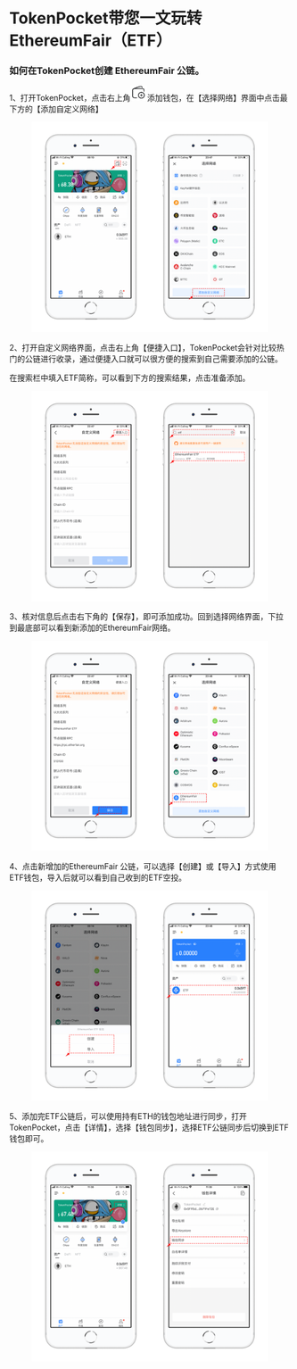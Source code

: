 # TokenPocket带您一文玩转EthereumFair（ETF）

### 如何在TokenPocket创建 EthereumFair 公链。

1、打开TokenPocket，点击右上角![](<../../.gitbook/assets/image (22).png>)添加钱包，在【选择网络】界面中点击最下方的【添加自定义网络】

<figure><img src="../../.gitbook/assets/1 (6).png" alt=""><figcaption></figcaption></figure>

2、打开自定义网络界面，点击右上角【便捷入口】，TokenPocket会针对比较热门的公链进行收录，通过便捷入口就可以很方便的搜索到自己需要添加的公链。

在搜索栏中填入ETF简称，可以看到下方的搜索结果，点击准备添加。

<figure><img src="../../.gitbook/assets/2 (22).png" alt=""><figcaption></figcaption></figure>

3、核对信息后点击右下角的【保存】，即可添加成功。回到选择网络界面，下拉到最底部可以看到新添加的EthereumFair网络。

<figure><img src="../../.gitbook/assets/3 (1).png" alt=""><figcaption></figcaption></figure>

4、点击新增加的EthereumFair 公链，可以选择【创建】或【导入】方式使用ETF钱包，导入后就可以看到自己收到的ETF空投。

<figure><img src="../../.gitbook/assets/4 (4) (1).png" alt=""><figcaption></figcaption></figure>

5、添加完ETF公链后，可以使用持有ETH的钱包地址进行同步，打开TokenPocket，点击【详情】，选择【钱包同步】，选择ETF公链同步后切换到ETF钱包即可。

<figure><img src="../../.gitbook/assets/1e97f355db839fa9939135b57f7a4a1.png" alt=""><figcaption></figcaption></figure>
